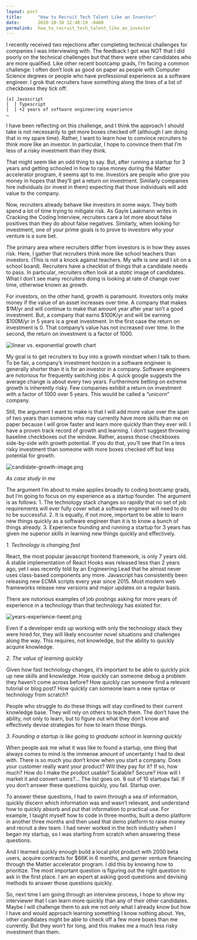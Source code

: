 ```yaml
---
layout: post
title:      "How to Recruit Tech Talent Like an Investor"
date:       2020-10-30 12:40:19 -0400
permalink:  how_to_recruit_tech_talent_like_an_investor
---
```



I recently received two rejections after completing technical challenges for companies I was interviewing with. The feedback I got was NOT that I did poorly on the technical challenges but that there were other candidates who are more qualified. Like other recent bootcamp grads, I’m facing a common challenge: I often don’t look as good on paper as people with Computer Science degrees or people who have professional experience as a software engineer. I grok that recruiters have something along the lines of a list of checkboxes they tick off: 

```
[x] Javascript
[  ] Typescript
[  ] +2 years of software engineering experience
…
```

I have been reflecting on this challenge, and I think the approach I should take is not necessarily to get more boxes checked off (although I am doing that in my spare time). Rather, I want to learn how to convince recruiters to think more like an investor. In particular, I hope to convince them that I’m less of a risky investment than they think.

That might seem like an odd thing to say. But, after running a startup for 3 years and getting schooled in how to raise money during the Matter accelerator program, it seems apt to me. Investors are people who give you money in hopes that they’ll get a return on investment. Similarly companies hire individuals (or invest in them) expecting that those individuals will add value to the company.

Now, recruiters already behave like investors in some ways. They both spend a lot of time trying to mitigate risk. As Gayle Laakmann writes in Cracking the Coding Interview, recruiters care a lot more about false positives than they do about false negatives. Similarly, when looking for investment, one of your prime goals is to prove to investors why your venture is a sure bet. 

The primary area where recruiters differ from investors is in how they asses risk. Here, I gather that recruiters think more like school teachers than investors. (This is not a knock against teachers. My wife is one and I sit on a school board). Recruiters have a checklist of things that a candidate needs to pass. In particular, recruiters often look at a *static* image of candidates. What I don’t see many recruiters doing is looking at rate of change over time, otherwise known as *growth*. 

For investors, on the other hand, growth is paramount. Investors only make money if the value of an asset increases over time. A company that makes $1M/yr and will continue to make that amount year after year isn’t a good investment. But, a company that earns $100K/yr and will be earning $100M/yr in 5 years is a great investment. In the first case the return on investment is 0. That company’s value has not increased over time. In the second, the return on investment is a factor of 1000. 

![linear vs. exponential growth chart](https://finstart.co/wp-content/uploads/2020/03/linear-vs-exponential-5.png)

My goal is to get recruiters to buy into a growth mindset when I talk to them. To be fair, a company’s investment horizon in a software engineer is generally shorter than it is for an investor in a company. Software engineers are notorious for frequently switching jobs. A quick google suggests the average change is about every two years. Furthermore betting on extreme growth is inherently risky. Few companies exhibit a return on investment with a factor of 1000 over 5 years. This would be called a “unicorn” company.  

Still, the argument I want to make is that I will add more value over the span of two years than someone who may currently have more skills than me on paper because I will grow faster and learn more quickly than they ever will. I have a proven track record of growth and learning. I don’t suggest throwing baseline checkboxes out the window. Rather, assess those checkboxes side-by-side with growth potential. If you do that, you’ll see that I’m a less risky investment than someone with more boxes checked off but less potential for growth.

![candidate-growth-image.png](https://i.postimg.cc/TY5qkSPs/candidate-growth-image.png)

*As case study in me*

The argument I’m about to make applies broadly to coding bootcamp grads, but I’m going to focus on my experience as a startup founder. The argument is as follows:
    1. The technology stack changes so rapidly that no set of job requirements will ever fully cover what a software engineer will need to do to be successful.
    2. It is equally, if not more, important to be able to learn new things quickly as a software engineer than it is to know a bunch of things already.
    3. Experience founding and running a startup for 3 years has given me superior skills in learning new things quickly and effectively.

*1. Technology is changing fast*

React, the most popular javascript frontend framework, is only 7 years old. A stable implementation of React Hooks was released less than 2 years ago, yet I was recently told by an Engineering Lead that he almost never uses class-based components any more. Javascript has consistently been releasing new ECMA scripts every year since 2015. Most modern web frameworks release new versions and major updates on a regular basis.

There are notorious examples of job postings asking for more years of experience in a technology than that technology has existed for. 

![years-experience-tweet.png](https://i.postimg.cc/WbtsFBnh/years-experience-tweet.png)

Even if a developer ends up working with only the technology stack they were hired for, they will likely encounter novel situations and challenges along the way. This requires, not knowledge, but the ability to quickly acquire knowledge.

*2. The value of learning quickly*

Given how fast technology changes, it’s important to be able to quickly pick up new skills and knowledge. How quickly can someone debug a problem they haven’t come across before? How quickly can someone find a relevant tutorial or blog post? How quickly can someone learn a new syntax or technology from scratch?

People who struggle to do these things will stay confined to their current knowledge base. They will rely on others to teach them. The don’t have the ability, not only to learn, but to figure out what they don’t know and effectively devise strategies for how to learn those things.

*3. Founding a startup is like going to graduate school in learning quickly*

When people ask me what it was like to found a startup, one thing that always comes to mind is the immense amount of uncertainty I had to deal with. There is so much you don’t know when you start a company. Does your customer really want your product? Will they pay for it? If so, how much? How do I make the product usable? Scalable? Secure? How will I market it and convert users?… The list goes on. 9 out of 10 startups fail. If you don’t answer these questions quickly, you fail. Startup over. 

To answer these questions, I had to swim through a sea of information, quickly discern which information was and wasn’t relevant, and understand how to quickly absorb and put that information to practical use. For example, I taught myself how to code in three months, built a demo platform in another three months and then used that demo platform to raise money and recruit a dev team. I had never worked in the tech industry when I began my startup, so I was starting from scratch when answering these questions. 

And I learned quickly enough build a local pilot product with 2000 beta users, acquire contracts for $66K in 6 months, and garner venture financing through the Matter accelerator program. I did this by knowing how to prioritize. The most important question is figuring out the right question to ask in the first place. I am an expert at asking good questions and devising methods to answer those questions quickly.


So, next time I am going through an interview process, I hope to show my interviewer that I can learn more quickly than any of their other candidates. Maybe I will challenge them to ask me not only what I already know but how I have and would approach learning something I know nothing about. Yes, other candidates might be able to check off a few more boxes than me currently. But they won’t for long, and this makes me a much less risky investment than them. 
